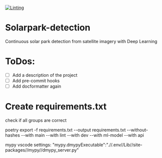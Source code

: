 [![Linting](https://github.com/Taraman12/Solarpark-detection/actions/workflows/lint.yml/badge.svg)](https://github.com/Taraman12/Solarpark-detection/actions/workflows/lint.yml)
# Solarpark-detection
 Continuous solar park detection from satellite imagery with Deep Learning

# ToDos:
- [ ] Add a description of the project
- [ ] Add pre-commit hooks
- [ ] Add docformatter again
 # Create requirements.txt
 check if all groups are correct
 
 poetry export -f requirements.txt --output requirements.txt --without-hashes --with main --with lint --with dev --with ml-model --with api 

mypy vscode settings:
"mypy.dmypyExecutable":".//.env//Lib//site-packages//mypy//dmypy_server.py"